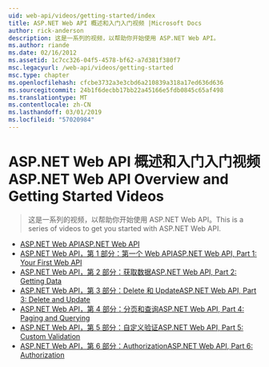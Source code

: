 ```yaml
---
uid: web-api/videos/getting-started/index
title: ASP.NET Web API 概述和入门入门视频 |Microsoft Docs
author: rick-anderson
description: 这是一系列的视频，以帮助你开始使用 ASP.NET Web API。
ms.author: riande
ms.date: 02/16/2012
ms.assetid: 1c7cc326-04f5-4578-bf62-a7d381f380f7
msc.legacyurl: /web-api/videos/getting-started
msc.type: chapter
ms.openlocfilehash: cfcbe3732a3e3cbd6a210839a318a17ed636d636
ms.sourcegitcommit: 24b1f6decbb17bb22a45166e5fdb0845c65af498
ms.translationtype: MT
ms.contentlocale: zh-CN
ms.lasthandoff: 03/01/2019
ms.locfileid: "57020984"
---
```

<a name="aspnet-web-api-overview-and-getting-started-videos"></a><span data-ttu-id="bcad2-103">ASP.NET Web API 概述和入门入门视频</span><span class="sxs-lookup"><span data-stu-id="bcad2-103">ASP.NET Web API Overview and Getting Started Videos</span></span>
====================
> <span data-ttu-id="bcad2-104">这是一系列的视频，以帮助你开始使用 ASP.NET Web API。</span><span class="sxs-lookup"><span data-stu-id="bcad2-104">This is a series of videos to get you started with ASP.NET Web API.</span></span>


- [<span data-ttu-id="bcad2-105">ASP.NET Web API</span><span class="sxs-lookup"><span data-stu-id="bcad2-105">ASP.NET Web API</span></span>](aspnet-web-api.md)
- [<span data-ttu-id="bcad2-106">ASP.NET Web API，第 1 部分：第一个 Web API</span><span class="sxs-lookup"><span data-stu-id="bcad2-106">ASP.NET Web API, Part 1: Your First Web API</span></span>](your-first-web-api.md)
- [<span data-ttu-id="bcad2-107">ASP.NET Web API，第 2 部分：获取数据</span><span class="sxs-lookup"><span data-stu-id="bcad2-107">ASP.NET Web API, Part 2: Getting Data</span></span>](getting-data.md)
- [<span data-ttu-id="bcad2-108">ASP.NET Web API，第 3 部分：Delete 和 Update</span><span class="sxs-lookup"><span data-stu-id="bcad2-108">ASP.NET Web API, Part 3: Delete and Update</span></span>](delete-and-update.md)
- [<span data-ttu-id="bcad2-109">ASP.NET Web API，第 4 部分：分页和查询</span><span class="sxs-lookup"><span data-stu-id="bcad2-109">ASP.NET Web API, Part 4: Paging and Querying</span></span>](paging-and-querying.md)
- [<span data-ttu-id="bcad2-110">ASP.NET Web API，第 5 部分：自定义验证</span><span class="sxs-lookup"><span data-stu-id="bcad2-110">ASP.NET Web API, Part 5: Custom Validation</span></span>](custom-validation.md)
- [<span data-ttu-id="bcad2-111">ASP.NET Web API，第 6 部分：Authorization</span><span class="sxs-lookup"><span data-stu-id="bcad2-111">ASP.NET Web API, Part 6: Authorization</span></span>](authorization.md)
